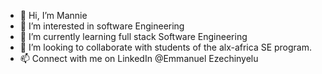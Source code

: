 - 👋 Hi, I’m Mannie
- 👀 I’m interested in software Engineering
- 🌱 I’m currently learning full stack Software Engineering 
- 💞️ I’m looking to collaborate with students of the alx-africa SE program.
- 📫 Connect with me on LinkedIn @Emmanuel Ezechinyelu

<!---
Manniedesigns/Manniedesigns is a ✨ special ✨ repository because its `README.md` (this file) appears on your GitHub profile.
You can click the Preview link to take a look at your changes.
--->
